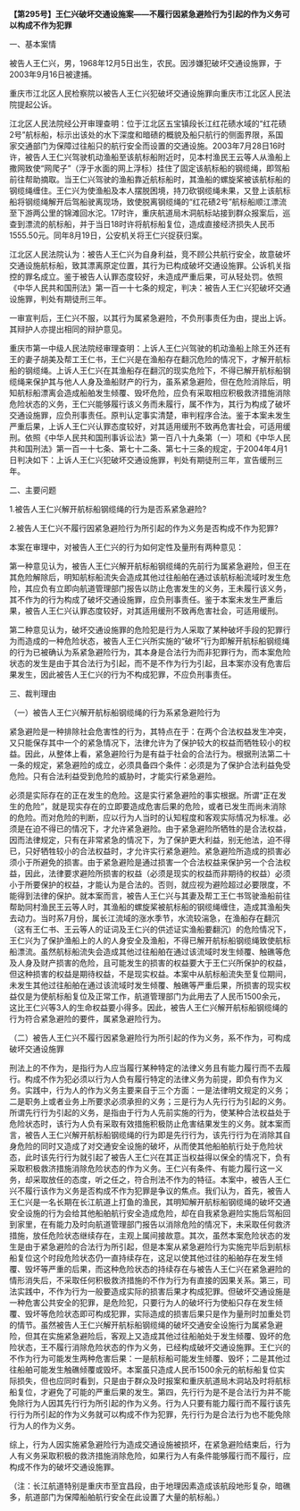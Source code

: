 **【第295号】王仁兴破坏交通设施案——不履行因紧急避险行为引起的作为义务可以构成不作为犯罪**

一、基本案情

被告人王仁兴，男，1968年12月5日出生，农民。因涉嫌犯破坏交通设施罪，于2003年9月16日被逮捕。

重庆市江北区人民检察院以被告人王仁兴犯破坏交通设施罪向重庆市江北区人民法院提起公诉。

江北区人民法院经公开审理查明：位于江北区五宝镇段长江红花碛水域的“红花碛2号”航标船，标示出该处的水下深度和暗碛的概貌及船只航行的侧面界限，系国家交通部门为保障过往船只的航行安全而设置的交通设施。2003年7月28日16时许，被告人王仁兴驾驶机动渔船至该航标船附近时，见本村渔民王云等人从渔船上撒网致使“网爬子”（浮于水面的网上浮标）挂住了固定该航标船的钢缆绳，即驾船前往帮助摘取。当王仁兴驾驶的渔船靠近航标船时，其渔船的螺旋桨被该航标船的钢缆绳缠住。王仁兴为使渔船及本人摆脱困境，持刀砍钢缆绳未果，又登上该航标船将钢缆绳解开后驾船驶离现场，致使脱离钢缆绳的“红花碛2号”航标船顺江漂流至下游两公里的锦滩回水沱。17时许，重庆航道局木洞航标站接到群众报案后，巡查到漂流的航标船，并于当日18时许将航标船复位，造成直接经济损失人民币1555.50元。同年8月19日，公安机关将王仁兴捉获归案。

江北区人民法院认为：被告人王仁兴为自身利益，竞不顾公共航行安全，故意破坏交通设施航标船，致其漂离原定位置，其行为已构成破坏交通设施罪。公诉机关指控的罪名成立。鉴于被告人认罪态度较好，未造成严重后果，可从轻处罚。依照《中华人民共和国刑法》第一百一十七条的规定，判决：被告人王仁兴犯破坏交通设施罪，判处有期徒刑三年。

一审宣判后，王仁兴不服，以其行为属紧急避险，不负刑事责任为由，提出上诉。其辩护人亦提出相同的辩护意见。

重庆市第一中级人民法院经审理查明：上诉人王仁兴驾驶的机动渔船上除王外还有王的妻子胡美及帮工王仁书，王仁兴是在渔船存在翻沉危险的情况下，才解开航标船的钢缆绳。上诉人王仁兴在其渔船存在翻沉的现实危险下，不得已解开航标船钢缆绳来保护其与他人人身及渔船财产的行为，虽系紧急避险，但在危险消除后，明知航标船漂离会造成船舶发生倾覆、毁坏危险，应负有采取相应积极救济措施消除危险状态的义务，王仁兴能够履行该义务而未履行，属不作为，其行为构成了破坏交通设施罪，应负刑事责任。原判认定事实清楚，审判程序合法。鉴于本案未发生严重后果，上诉人王仁兴认罪态度较好，对其适用缓刑不致再危害社会，可适用缓刑。依照《中华人民共和国刑事诉讼法》第一百八十九条第（一）项和《中华人民共和国刑法》第一百一十七条、第七十二条、第七十三条的规定，于2004年4月1日判决如下：上诉人王仁兴犯破坏交通设施罪，判处有期徒刑三年，宣告缓刑三年。

二、主要问题

1.被告人王仁兴解开航标船钢缆绳的行为是否系紧急避险?

2.被告人王仁兴不履行因紧急避险行为所引起的作为义务是否构成不作为犯罪?

本案在审理中，对被告人王仁兴的行为如何定性及量刑有两种意见：

第一种意见认为，被告人王仁兴解开航标船钢缆绳的先前行为属紧急避险，但王在其危险解除后，明知航标船流失会造成其他过往船舶在通过该航标船流域时发生危险，其应负有立即向航道管理部门报告以防止危害发生的义务，王未履行该义务，其不作为的行为构成了破坏交通设施罪，应负刑事责任。鉴于本案未发生严重后果，被告人王仁兴认罪态度较好，对其适用缓刑不致再危害社会，可适用缓刑。

第二种意见认为，破坏交通设施罪的危险犯是行为人采取了某种破坏手段的犯罪行为而造成的一种危险状态，被告人王仁兴所实施的“破坏”行为即解开航标船钢缆绳的行为已被确认为系紧急避险行为，其本身是合法行为而非犯罪行为，而本案危险状态的发生是由于其合法行为引起，而不是不作为行为引起，且本案亦没有危害后果发生，因此被告人王仁兴的行为不构成犯罪，不应负刑事责任。

三、裁判理由

（一）被告人王仁兴解开航标船钢缆绳的行为系紧急避险行为

紧急避险是一种排除社会危害性的行为，其特点在于：在两个合法权益发生冲突，又只能保存其中一个的紧急情况下，法律允许为了保护较大的权益而牺牲较小的权益。因此，从整体上看，紧急避险行为是有益于社会的合法行为。根据刑法第二十一条的规定，紧急避险的成立，必须具备四个条件：必须是为了保护合法利益免受危险。只有合法利益受到危险的威胁时，才能实行紧急避险。

必须是实际存在的正在发生的危险。这是实行紧急避险的事实根据。所谓“正在发生的危险”，就是现实存在的立即要造成危害后果的危险，或者已发生而尚未消除的危险。而对危险的判断，应以行为人当时的认知程度和客观实际情况为标准。必须是在迫不得已的情况下，才允许紧急避险。由于紧急避险所牺牲的是合法权益，因而法律规定，只有在非常紧急的情况下，为了保护更大利益，别无他法，迫不得已，只好牺牲较小的合法权益时，才允许实行紧急避险。紧急避险所造成的损害必须小于所避免的损害。由于紧急避险是通过损害一个合法权益来保护另一个合法权益，因此，法律要求避险所损害的权益（必须是现实的权益而非期待的权益）必须小于所要保护的权益，才能认为是合法的。否则，就应视为避险超过必要限度，不能得到法律的保护。就本案而言，被告人王仁兴与其妻及帮工王仁书驾驶渔船前往帮助同村渔民王云等人时，其渔船的螺旋桨被航标船的钢缆绳缠住，造成其渔船失去动力。当时系7月份，属长江流域的涨水季节，水流较湍急，在渔船存在翻沉（这有王仁书、王云等人的证词及王仁兴的供述证实渔船要翻沉）的危险情况下，王仁兴为了保护渔船上的人的人身安全及渔船，不得已解开航标船钢缆绳致使航标船漂流。虽然航标船流失会造成其他过往船舶在通过该流域时发生倾覆、触礁等危及人身及财产损害的危险，且可能发生的损害的权益要大于王仁兴所保护的权益，但这种损害的权益是期待权益，不是现实权益。本案中从航标船流失至复位期间，未发生其他过往船舶在通过该流域时发生倾覆、触礁等严重后果，所损害的现实权益仅是为使航标船复位及正常工作，航道管理部门为此用去了人民币1500余元，这比王仁兴等3人的生命权益要小得多。因此，被告人王仁兴解开航标船钢缆绳的行为符合紧急避险的要件，属紧急避险行为。

（二）被告人王仁兴不履行因紧急避险行为所引起的作为义务，系不作为，可构成破坏交通设施罪

刑法上的不作为，是指行为人应当履行某种特定的法律义务且有能力履行而不去履行。构成不作为犯必须以行为人负有履行特定的法律义务为前提，即负有作为义务。实践中，行为人的作为义务主要来自于三个方面：一是法律明文规定的义务；二是职务上或者业务上所要求必须承担的义务；三是行为人先行行为引起的义务。所谓先行行为引起的义务，是指由于行为人先前实施的行为，使某种合法权益处于危险状态时，该行为人负有采取有效措施积极防止危害结果发生的义务。就本案而言，被告人王仁兴解开航标船钢缆绳的行为即是先行行为，该先行行为在消除其自身危险的同时又造成了对交通安全设施的破坏，从而使其他船舶航行处于危险状态，此时该先行行为就引起了被告人王仁兴在其正当权益得以保全的情况下，负有采取积极救济措施消除危险状态的作为义务。王仁兴有条件、有能力履行这一义务，却采取放任的态度，听之任之，符合刑法不作为的特征。本案中，被告人王仁兴不履行该作为义务是否构成不作为犯罪是争议的焦点。我们认为，首先，被告人王仁兴是一名长期在长江航道上打鱼的渔民，其明知解开航标船钢缆绳的破坏交通安全设施的行为会给其他船舶航行安全造成危险，却在自我紧急避险实施后驾船回到家里，在有能力及时向航道管理部门报告以消除危险的情况下，未采取任何救济措施，放任危险状态继续存在，主观上属间接故意。其次，虽然本案危险状态的发生是由于紧急避险的合法行为所引起，但是本案从紧急避险行为实施完毕后到航标船复位这个时段危险状态仍一直持续存在，这足以使其他过往的船舶存在发生倾覆、毁坏等严重的后果，而这种危险状态的持续存在与被告人王仁兴在紧急避险的情形消失后，不采取任何积极救济措施的不作为行为有直接的因果关系。第三，司法实践中，不作为行为一般要造成实际的损害后果才构成犯罪。但破坏交通设施是一种危害公共安全的犯罪，是危险犯，只要行为人的破坏行为使船只存在发生倾覆、毁坏等危险状态即可构成犯罪，实际造成的损害后果只是作为量刑时加重处罚的情节。虽然被告人王仁兴解开航标船钢缆绳的破坏交通安全设施行为属紧急避险，但其在实施紧急避险后，客观上又造成其他过往船舶处于发生倾覆、毁坏的危险状态，王不履行消除危险状态的作为义务，已经构成破坏交通设施罪。王仁兴的不作为行为可能发生两种危害后果：一是航标船可能发生倾覆、毁坏；二是其他过往船舶可能发生触礁倾覆或毁坏。本案虽只造成人民币1500余元的航标船复位实际损失，但也应同时看到，只是由于群众及时报案和重庆航道局木洞站及时将航标船复位，才避免了可能的严重后果的发生。第四，先行行为是不是合法行为并不能免除行为人因其先行行为所引起的作为义务。行为人只要有能力履行而不履行该先行行为所引起的作为义务就可以构成不作为犯罪，先行行为是合法行为也不能免除行为人的作为义务。

综上，行为人因实施紧急避险行为造成交通设施被损坏，在紧急避险结束后，行为人有义务采取积极的救济措施消除危险，如果行为人有条件能够履行而不履行，应构成不作为的破坏交通设施罪。

（注：长江航道特别是重庆市至宜昌段，由于地理因素造成该航段地形复杂，暗礁多，航道部门为保障船舶航行安全在此设置了大量的航标船。）